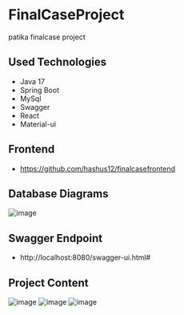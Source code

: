 # FinalCaseProject
patika finalcase project
## Used Technologies
- Java 17
- Spring Boot
- MySql
- Swagger
- React
- Material-ui
## Frontend
- https://github.com/hashus12/finalcasefrontend
## Database Diagrams
![image](https://user-images.githubusercontent.com/53178769/221431454-339e6863-9946-40f7-a791-113849b1f237.png)
## Swagger Endpoint
- http://localhost:8080/swagger-ui.html#
## Project Content
![image](https://user-images.githubusercontent.com/53178769/221432657-fe660f9d-80b1-4ea8-9e27-e857d5c300f7.png)
![image](https://user-images.githubusercontent.com/53178769/221432689-4014d6c3-dd7d-4d4d-b4cc-65247f11a0c0.png)
![image](https://user-images.githubusercontent.com/53178769/221432715-e3003ac4-f5af-4873-ab8e-4e8803f9a1f4.png)
